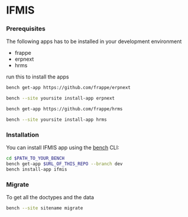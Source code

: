 # IFMIS

### Prerequisites

The following apps has to be installed in your development environment

- frappe
- erpnext
- hrms

run this to install the apps

```bash
bench get-app https://github.com/frappe/erpnext

bench --site yoursite install-app erpnext
```

```bash
bench get-app https://github.com/frappe/hrms

bench --site yoursite install-app hrms
```

### Installation

You can install IFMIS app using the [bench](https://github.com/frappe/bench) CLI:

```bash
cd $PATH_TO_YOUR_BENCH
bench get-app $URL_OF_THIS_REPO --branch dev
bench install-app ifmis
```

### Migrate

To get all the doctypes and the data

``` bash
bench --site sitename migrate
```
